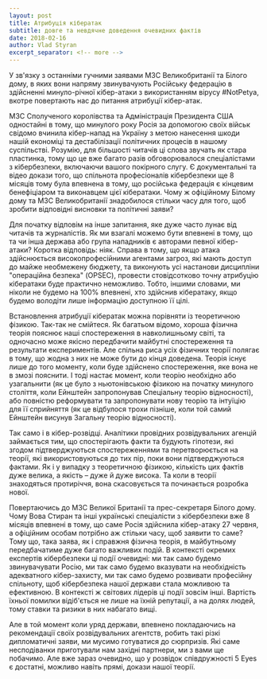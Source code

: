 ```yaml
---
layout: post
title: Атрибуція кібератак
subtitle: довге та невдячне доведення очевидних фактів
date: 2018-02-16
author: Vlad Styran
excerpt_separator: <!-- more -->
---
```


У зв'язку з останніми гучними заявами МЗС Великобританії та Білого дому, в яких вони напряму звинувачують Російську федерацію в здійсненні минуло-річної кібер-атаки з використанням вірусу #NotPetya, вкотре повертають нас до питання атрибуції кібер-атак.
<!-- more -->

МЗС Сполученого королівства та Адміністрація Президента США одностайні в тому, що минулого року Росія за допомогою своїх військ свідомо вчинила кібер-напад на Україну з метою нанесення шкоди нашій економіці та дестабілізації політичних процесів в нашому суспільстві. Розумію, для більшості читачів ці слова звучать як стара пластинка, тому що це вже багато разів обговорювалося спеціалістами з кібербезпеки, включаючи вашого покірного слугу. Є документальні та відео докази того, що спільнота професіоналів кібербезпеки ще 8 місяців тому була впевнена в тому, що російська федерація є кінцевим бенефіціаром та виконавцем цієї кібератаки. Чому ж офіційному Білому дому та МЗС Великобританії знадобилося стільки часу для того, щоб зробити відповідні висновки та політичні заяви?

Для початку відповім на інше запитання, яке дуже часто лунає від читачів та журналістів. Як ми взагалі можемо бути впевнені в тому, що та чи інша держава або група нападників є авторами певної кібер-атаки? Коротка відповідь: ніяк. Справа в тому, що якщо атака здійснюється високопрофесійними агентами загроз, які мають доступ до майже необмежену бюджету, та виконують усі настанови дисципліни "операційна безпека" (OPSEC), провести стовідсотково точну атрибуцію кібератаки буде практично неможливо. Тобто, іншими словами, ми ніколи не будемо на 100% впевнені, хто здійснив кібератаку, якщо будемо володіти лише інформацію доступною її цілі.

Встановлення атрибуції кібератак можна порівняти із теоретичною фізикою. Так-так не смійтеся. Як багатьом відомо, хороша фізична теорія пояснює наші спостереження в навколишньому світі, та одночасно може якісно передбачити майбутні спостереження та результати експериментів. Але спільна риса усіх фізичних теорії полягає в тому, що жодна з них не може бути до кінця доведена. Теорія існує лише до того моменту, коли буде здійснено спостереження, яке вона не в змозі пояснити. І тоді настає момент, коли теорію необхідно або узагальнити (як це було з ньютонівською фізикою на початку минулого століття, коли Ейнштейн запропонував Спеціальну теорію відносності), або повністю реформувати та запропонувати нову теорію та інтуїцію для її сприйняття (як це відбулося трохи пізніше, коли той самий Ейнштейн висунув Загальну теорію відносності).

Так само і в кібер-розвідці. Аналітики провідних розвідувальних агенцій займається тим, що спостерігають факти та будують гіпотези, які згодом підтверджуються спостереженнями та перетворюється на теорії, які використовуються до тих пір, поки вони підтверджуються фактами. Як і у випадку з теоретичною фізикою, кількість цих фактів дуже велика, а якість – дуже й дуже висока. Та коли в теорії знаходяться протиріччя, вона скасовується та починається розробка нової.

Повертаючись до МЗС Великої Британії та прес-секретаря Білого дому. Чому Вова Стиран та інші українські спеціалісти з кібербезпеки вже 8 місяців впевнені в тому, що саме Росія здійснила кібер-атаку 27 червня, а офіційним особам потрібно аж стільки часу, щоб заявити то саме? Тому що, така заява, як і справжня фізична теорія, в майбутньому передбачатиме дуже багато важливих подій. В контексті окремих експертів кібербезпеки ці події очевидні: ми так само будемо звинувачувати Росію, ми так само будемо вказувати на необхідність адекватного кібер-захисту, ми так само будемо розвивати професійну спільноту, щоб кібербезпека нашої держави стала можливою та ефективною. В контексті ж світових лідерів ці події зовсім інші. Вартість їхньої помилки відіб'ється не лише на їхній репутації, а на долях людей, тому ставки та ризики в них набагато вищі.

Але в той момент коли уряд держави, впевнено покладаючись на рекомендації своїх розвідувальних агентств, робить такі різкі дипломатичні заяви, ми мусимо готуватися до сюрпризів. Які саме несподіванки приготували нам західні партнери, ми з вами ще побачимо. Але вже зараз очевидно, що у розвідок співдружності 5 Eyes є достатні, можливо навіть прямі, докази нашої теорії.